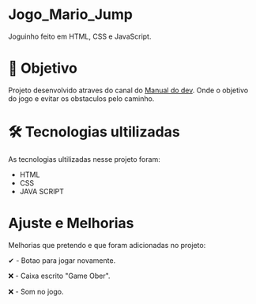 # Jogo_Mario_Jump
Joguinho feito em HTML, CSS e JavaScript.

# 🎯 Objetivo
Projeto desenvolvido atraves do canal do <a href="https://www.youtube.com/c/ManualdoDev">Manual do dev</a>. Onde o objetivo do jogo e evitar os obstaculos pelo caminho.

# 🛠️ Tecnologias ultilizadas
As tecnologias ultilizadas nesse projeto foram:
- HTML
- CSS
- JAVA SCRIPT

# Ajuste e Melhorias
Melhorias que pretendo e que foram adicionadas no projeto:

 ✔ - Botao para jogar novamente.
 
❌ - Caixa escrito "Game Ober".

❌ - Som no jogo.
